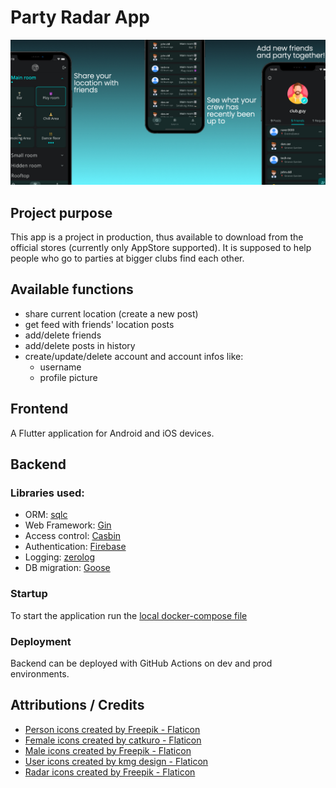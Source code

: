 # Party Radar App
![Header image](resources/cover.jpeg)

## Project purpose

This app is a project in production, thus available to download 
from the official stores (currently only AppStore supported). 
It is supposed to help people who go to parties at bigger clubs 
find each other.

## Available functions

* share current location (create a new post)
* get feed with friends' location posts
* add/delete friends
* add/delete posts in history
* create/update/delete account and account infos like:
  * username
  * profile picture

## Frontend

A Flutter application for Android and iOS devices.

## Backend

### Libraries used:
* ORM: [sqlc](https://sqlc.dev)
* Web Framework: [Gin](https://gin-gonic.com)
* Access control: [Casbin](https://casbin.org)
* Authentication: [Firebase](https://firebase.google.com)
* Logging: [zerolog](https://github.com/rs/zerolog)
* DB migration: [Goose](https://github.com/pressly/goose)

### Startup

To start the application run the [local docker-compose file](./backend/docker-compose.local.yaml)

### Deployment

Backend can be deployed with GitHub Actions on dev and prod environments.

## Attributions / Credits
* [Person icons created by Freepik - Flaticon](https://www.flaticon.com/free-icons/person)
* [Female icons created by catkuro - Flaticon](https://www.flaticon.com/free-icons/female)
* [Male icons created by Freepik - Flaticon](https://www.flaticon.com/free-icons/male)
* [User icons created by kmg design - Flaticon](https://www.flaticon.com/free-icons/user)
* [Radar icons created by Freepik - Flaticon](https://www.flaticon.com/free-icons/radar)